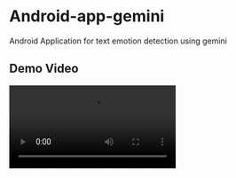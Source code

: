 # Android-app-gemini
Android Application for text emotion detection using gemini


## Demo Video
<video src="android_demo_video.mp4" controls title="Title"></video>
